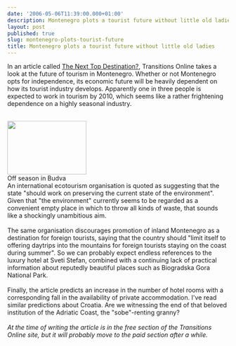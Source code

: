 ```yaml
---
date: '2006-05-06T11:39:00.000+01:00'
description: Montenegro plots a tourist future without little old ladies
layout: post
published: true
slug: montenegro-plots-tourist-future
title: Montenegro plots a tourist future without little old ladies
---
```


In an article called <a href="http://www.tol.cz/look/TOL/article.tpl?IdLanguage=1&amp;IdPublication=4&amp;NrIssue=165&amp;NrSection=3&amp;NrArticle=16973">The Next Top Destination?</a>, Transitions Online takes a look at the future of tourism in Montenegro. Whether or not Montenegro opts for independence, its economic future will be heavily dependent on how its tourist industry develops. Apparently one in three people is expected to work in tourism by 2010, which seems like a rather frightening dependence on a highly seasonal industry.<br /><br /><div class="imageholder"><img alt="" border="0" height="122" src="http://www.balkanology.com/blog/images/serbiamontenegro_f_044_v2.jpg" width="180" /><br />Off season in Budva</div>An international ecotourism organisation is quoted as suggesting that the state "should work on preserving the current state of the environment". Given that "the environment" currently seems to be regarded as a convenient empty place in which to throw all kinds of waste, that sounds like a shockingly unambitious aim.<br /><br />The same organisation discourages promotion of inland Montenegro as a destination for foreign tourists, saying that the country should "limit itself to offering daytrips into the mountains for foreign tourists staying on the coast during summer". So we can probably expect endless references to the luxury hotel at Sveti Stefan, combined with a continuing lack of practical information about reputedly beautiful places such as Biogradska Gora National Park.<br /><br />Finally, the article predicts an increase in the number of hotel rooms with a corresponding fall in the availability of private accommodation. I've read similar predictions about Croatia. Are we witnessing the end of that beloved institution of the Adriatic Coast, the "sobe"-renting granny?<br /><br /><span style="font-style: italic;">At the time of writing the article is in the free section of the Transitions Online site, but it will probably move to the paid section after a while.</span>